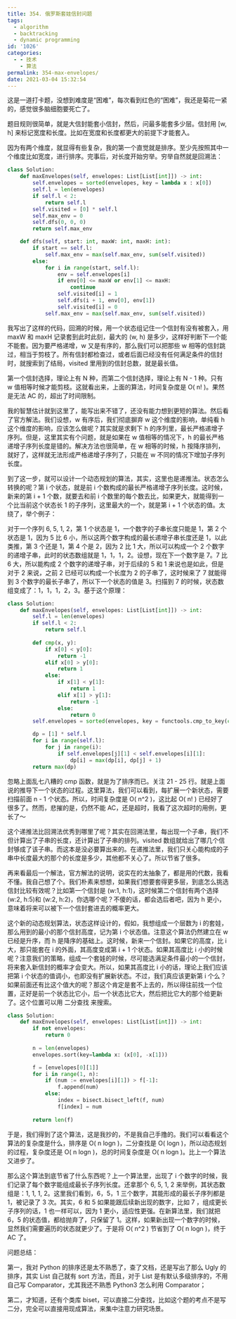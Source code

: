 ```yaml
---
title: 354. 俄罗斯套娃信封问题
tags:
  - algorithm
  - backtracking
  - dynamic programming
id: '1026'
categories:
  - - 技术
    - 算法
permalink: 354-max-envelopes/
date: 2021-03-04 15:32:54
---
```


这是一道打卡题，没想到难度是“困难”，每次看到红色的“困难”，我还是菊花一紧的，感觉很多脑细胞要死亡了。

题目规则很简单，就是大信封能套小信封，然后，问最多能套多少层。信封用 [w, h] 来标记宽度和长度。比如在宽度和长度都更大的前提下才能套入。

因为有两个维度，就显得有些复杂，我的第一个直觉就是排序。至少先按照其中一个维度比如宽度，进行排序。完事后，对长度开始穷举。穷举自然就是回溯法：

```python
class Solution:
    def maxEnvelopes(self, envelopes: List[List[int]]) -> int:
        self.envelopes = sorted(envelopes, key = lambda x : x[0])
        self.l = len(envelopes)
        if self.l < 2:
            return self.l
        self.visited = [0] * self.l
        self.max_env = 0
        self.dfs(0, 0, 0)
        return self.max_env

    def dfs(self, start: int, maxW: int, maxH: int):
        if start == self.l:
            self.max_env = max(self.max_env, sum(self.visited))
        else:
            for i in range(start, self.l):
                env = self.envelopes[i]
                if env[0] <= maxW or env[1] <= maxH:
                    continue
                self.visited[i] = 1
                self.dfs(i + 1, env[0], env[1])
                self.visited[i] = 0
            self.max_env = max(self.max_env, sum(self.visited))
```

我写出了这样的代码，回溯的时候，用一个状态组记住一个信封有没有被套入，用 maxW 和 maxH 记录套到此时此刻，最大的 (w, h) 是多少，这样好判断下一个能不能套。因为要严格递增，w 又是有序的，那么我们可以把那些 w 相等的信封跳过，相当于剪枝了。所有信封都检查过，或者后面已经没有任何满足条件的信封时，就搜索到了结局，visited 里用到的信封总数，就是最长值。

第一个信封选择，理论上有 N 种，而第二个信封选择，理论上有 N - 1 种。只有 w 值相等时候才能剪枝。这就看出来，上面的算法，时间复杂度是 O( n! )。果然是无法 AC 的，超出了时间限制。

我的智慧估计就到这里了，能写出来不错了，还没有能力想到更短的算法。然后看了官方解法。我们设想，w 有序后，我们彻底摒弃 w 这个维度的影响，单纯看 h 这个维度的影响，应该怎么做呢？其实就是求剩下 h 的序列里，最长严格递增子序列。但是，这里其实有个问题，就是如果在 w 值相等的情况下，h 的最长严格递增子序列长度是错的。解决方法也很简单，在 w 相等的时候，h 按降序排列，就好了，这样就无法形成严格递增子序列了，只能在 w 不同的情况下增加子序列长度。

到了这一步，就可以设计一个动态规划的算法，其实，这里也是递推法。状态怎么转换的呢？第 i 个状态，就是前 i 个数构成的最长严格递增子序列长度。这时候，新来的第 i + 1 个数，就要去和前 i 个数里的每个数去比，如果更大，就能得到一个比当前这个状态长 1 的子序列，这里最大的一个，就是第 i + 1 个状态的值。太绕了，举个例子：

对于一个序列 6, 5, 1, 2，第 1 个状态是 1，一个数字的子串长度只能是 1，第 2 个状态是 1，因为 5 比 6 小，所以这两个数字构成的最长递增子串长度还是 1，以此类推，第 3 个还是 1，第 4 个是 2，因为 2 比 1 大，所以可以构成一个 2 个数字的递增子串，此时的状态数组就是 1，1，1，2。设想，现在下一个数字是 7。7 比 6 大，所以能构成 2 个数字的递增子串，对于后续的 5 和 1 来说也是如此，但是对于 2 来说，之前 2 已经可以构成一个长度为 2 的子串了，这时候来了 7 就能得到 3 个数字的最长子串了，所以下一个状态的值是 3。扫描到 7 的时候，状态数组变成了：1，1，1，2，3。基于这个原理：

```python
class Solution:
    def maxEnvelopes(self, envelopes: List[List[int]]) -> int:
        self.l = len(envelopes)
        if self.l < 2:
            return self.l
        
        def cmp(x, y):
            if x[0] < y[0]:
                return -1
            elif x[0] > y[0]:
                return 1
            else:
                if x[1] < y[1]:
                    return 1
                elif x[1] > y[1]:
                    return -1
                else:
                    return 0
        self.envelopes = sorted(envelopes, key = functools.cmp_to_key(cmp))

        dp = [1] * self.l
        for i in range(self.l):
            for j in range(i):
                if self.envelopes[j][1] < self.envelopes[i][1]:
                    dp[i] = max(dp[i], dp[j] + 1)
        return max(dp)
```

忽略上面乱七八糟的 cmp 函数，就是为了排序而已。关注 21 - 25 行。就是上面说的推导下一个状态的过程。这里算法，我们可以看到，每扩展一个新状态，需要扫描前面 n - 1 个状态。所以，时间复杂度是 O( n^2 )，这比起 O( n! ) 已经好了很多了。然而，悲摧的是，仍然不能 AC，还是超时，我看了这次超时的用例，更长了～

这个递推法比回溯法优秀到哪里了呢？其实在回溯法里，每出现一个子串，我们不但计算出了子串的长度，还计算出了子串的排列。visited 数组就给出了哪几个信封够成了该子串。而这本是没必要算出来的。在递推法里，我们只关心能构成的子串中长度最大的那个的长度是多少，其他都不关心了。所以节省了很多。

再来看最后一个解法，官方解法的说明，说实在的太抽象了，都是用的代数，我看不懂。我自己想了个。我们朴素来想想，如果我们想要套得更多层，到底怎么挑选信封比较有效呢？比如第一个信封是 (w:1, h:1)，这时候第二个信封有两个选择(w:2, h:5)和 (w:2, h:2)，你选哪个呢？不傻的话，都会选后者吧，因为 h 更小，意味着将来可以被下一个信封套进去的概率更大。

这个新的动态规划算法，状态这样设计的，假如，我想组成一个层数为 i 的套娃，那么用到的最小的那个信封高度，记为第 i 个状态值。注意这个算法仍然建立在 w 已经是升序，而 h 是降序的基础上。这时候，新来一个信封。如果它的高度，比 i 大，那只能套在 i 的外面，其高度变成第 i + 1 个状态。如果其高度比 i 小的时候呢？注意我们的策略，组成一个套娃的时候，尽可能选满足条件最小的一个信封，将来套入新信封的概率才会变大。所以，如果其高度比 i 小的话，理论上我们应该把第 i 个状态的值调小，也即没有扩展新状态。不过，我们真应该更新第 i 个么？如果前面还有比这个值大的呢？那这个肯定是套不上去的，所以得往前找一个位置，正好是前一个状态比它小，后一个状态比它大，然后把比它大的那个给更新了。这个位置可以用 二分查找 来搜索。

```python
class Solution:
    def maxEnvelopes(self, envelopes: List[List[int]]) -> int:
        if not envelopes:
            return 0
        
        n = len(envelopes)
        envelopes.sort(key=lambda x: (x[0], -x[1]))

        f = [envelopes[0][1]]
        for i in range(1, n):
            if (num := envelopes[i][1]) > f[-1]:
                f.append(num)
            else:
                index = bisect.bisect_left(f, num)
                f[index] = num
        
        return len(f)
```

于是，我们得到了这个算法，这是我抄的，不是我自己手撸的。我们可以看看这个算法的复杂度是什么，排序是 O( n logn )，二分查找是 O( logn )，所以动态规划的过程，复杂度还是 O( n logn )，总的时间复杂度是 O( n logn )。比上一个算法又进步了。

那么这个算法到底节省了什么东西呢？上一个算法里，出现了 i 个数字的时候，我们记录了每个数字能组成最长子序列长度。还拿那个 6, 5, 1, 2 来举例，其状态数组是：1, 1, 1, 2。这里我们看到，6，5，1 三个数字，其能形成的最长子序列都是 1，被记录了 3 次。其实，6 和 5 如果能跟后续新出现的数字，比如 7 ，组成更长子序列的话，1 也一样可以，因为 1 更小，适应性更强。在新算法里，我们就把 6，5 的状态值，都给抛弃了，只保留了 1。这样，如果新出现一个数字的时候，显然我们需要遍历的状态就更少了。于是将 O( n^2 ) 节省到了 O( n logn )，终于 AC 了。

问题总结：

第一，我对 Python 的排序还是太不熟悉了，查了文档，还是写出了那么 Ugly 的排序，其实 List 自己就有 sort 方法，而且，对于 List 是有默认多级排序的，不用自己写 Comparator，尤其我还不熟悉 Python3 怎么利用 Comparator；

第二，才知道，还有个类库 biset，可以直接二分查找，比如这个题的考点不是写二分，完全可以直接用现成算法，来集中注意力研究场景。